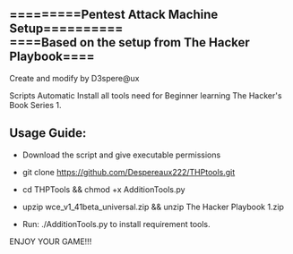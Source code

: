 =========Pentest Attack Machine Setup==========                       
====Based on the setup from The Hacker Playbook====
-----------------------
Create and modify by D3spere@ux

Scripts Automatic Install all tools need for Beginner learning The Hacker's Book Series 1.

Usage Guide:
------------
+ Download the script and give executable permissions

+ git clone https://github.com/Despereaux222/THPtools.git

+ cd THPTools && chmod +x AdditionTools.py

+ upzip wce_v1_41beta_universal.zip && unzip The Hacker Playbook 1.zip 

+ Run: ./AdditionTools.py to install requirement tools.

ENJOY YOUR GAME!!!
